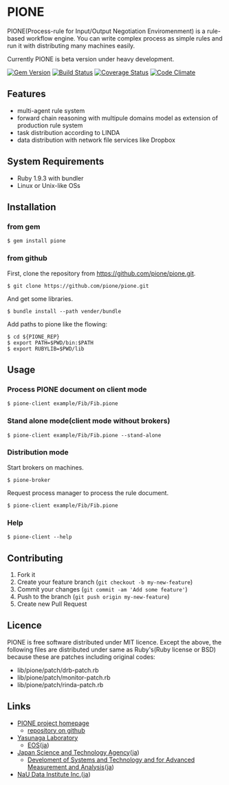 # PIONE

PIONE(Process-rule for Input/Output Negotiation Enviromenment) is a rule-based
workflow engine. You can write complex process as simple rules and run it with
distributing many machines easily.

Currently PIONE is beta version under heavy development.

[![Gem Version](https://badge.fury.io/rb/pione.png)](http://badge.fury.io/rb/pione) [![Build Status](https://travis-ci.org/pione/pione.png?branch=master)](https://travis-ci.org/pione/pione) [![Coverage Status](https://coveralls.io/repos/pione/pione/badge.png?branch=master)](https://coveralls.io/r/pione/pione) [![Code Climate](https://codeclimate.com/github/pione/pione.png)](https://codeclimate.com/github/pione/pione)

## Features

* multi-agent rule system
* forward chain reasoning with multipule domains model as extension of production rule system
* task distribution according to LINDA
* data distribution with network file services like Dropbox

## System Requirements

* Ruby 1.9.3 with bundler
* Linux or Unix-like OSs

## Installation

### from gem

    $ gem install pione

### from github

First, clone the repository from https://github.com/pione/pione.git.

    $ git clone https://github.com/pione/pione.git

And get some libraries.

    $ bundle install --path vender/bundle

Add paths to pione like the flowing:

    $ cd ${PIONE_REP}
    $ export PATH=$PWD/bin:$PATH
    $ export RUBYLIB=$PWD/lib

## Usage

### Process PIONE document on client mode

    $ pione-client example/Fib/Fib.pione

### Stand alone mode(client mode without brokers)

    $ pione-client example/Fib/Fib.pione --stand-alone

### Distribution mode

Start brokers on machines.

    $ pione-broker

Request process manager to process the rule document.

    $ pione-client example/Fib/Fib.pione

### Help

    $ pione-client --help

## Contributing

1. Fork it
2. Create your feature branch (`git checkout -b my-new-feature`)
3. Commit your changes (`git commit -am 'Add some feature'`)
4. Push to the branch (`git push origin my-new-feature`)
5. Create new Pull Request

## Licence

PIONE is free software distributed under MIT licence. Except the above, the
following files are distributed under same as Ruby's(Ruby license or BSD)
because these are patches including original codes:

* lib/pione/patch/drb-patch.rb
* lib/pione/patch/monitor-patch.rb
* lib/pione/patch/rinda-patch.rb

## Links

* [PIONE project homepage](http://pione.github.io/)
    * [repository on github](https://github.com/pione/pione)
* [Yasunaga Laboratory](http://www.yasunaga-lab.bio.kyutech.ac.jp/)
    * [EOS](http://www.yasunaga-lab.bio.kyutech.ac.jp/Eos/)([ja](http://www.yasunaga-lab.bio.kyutech.ac.jp/EosJ/))
* [Japan Science and Technology Agency](http://www.jst.go.jp/EN/index.html)([ja](http://www.jst.go.jp/))
     * [Develoment of Systems and Technology and for Advanced Measurement and Analysis](http://www.jst.go.jp/sentan/en/)([ja](http://www.jst.go.jp/sentan/))
* [NaU Data Institute Inc.](http://www.nau.co.jp/index_en.html)([ja](http://www.nau.co.jp/))

